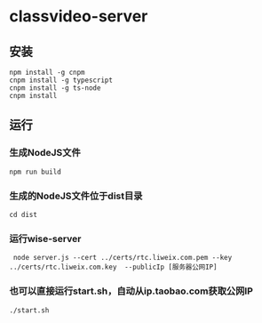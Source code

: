 # classvideo-server

## 安装
```
npm install -g cnpm
cnpm install -g typescript
cnpm install -g ts-node
cnpm install
```

## 运行

### 生成NodeJS文件
```
npm run build
```
### 生成的NodeJS文件位于dist目录
```
cd dist
```
### 运行wise-server
```
 node server.js --cert ../certs/rtc.liweix.com.pem --key ../certs/rtc.liweix.com.key  --publicIp [服务器公网IP]
 ```
### 也可以直接运行start.sh，自动从ip.taobao.com获取公网IP
```
./start.sh

```
